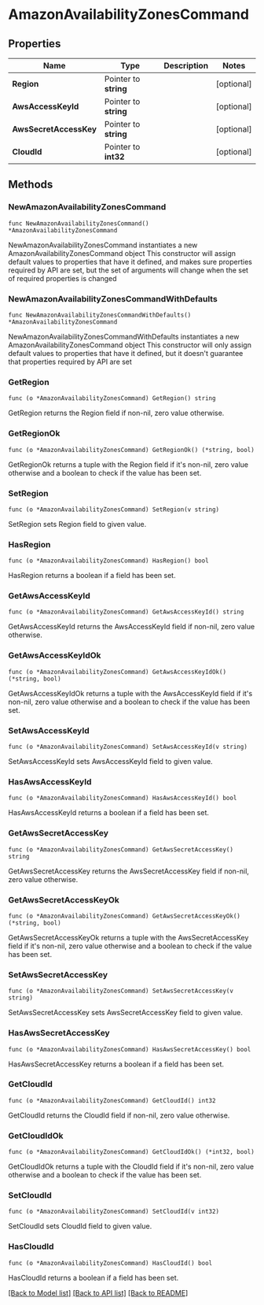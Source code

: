 # AmazonAvailabilityZonesCommand

## Properties

Name | Type | Description | Notes
------------ | ------------- | ------------- | -------------
**Region** | Pointer to **string** |  | [optional] 
**AwsAccessKeyId** | Pointer to **string** |  | [optional] 
**AwsSecretAccessKey** | Pointer to **string** |  | [optional] 
**CloudId** | Pointer to **int32** |  | [optional] 

## Methods

### NewAmazonAvailabilityZonesCommand

`func NewAmazonAvailabilityZonesCommand() *AmazonAvailabilityZonesCommand`

NewAmazonAvailabilityZonesCommand instantiates a new AmazonAvailabilityZonesCommand object
This constructor will assign default values to properties that have it defined,
and makes sure properties required by API are set, but the set of arguments
will change when the set of required properties is changed

### NewAmazonAvailabilityZonesCommandWithDefaults

`func NewAmazonAvailabilityZonesCommandWithDefaults() *AmazonAvailabilityZonesCommand`

NewAmazonAvailabilityZonesCommandWithDefaults instantiates a new AmazonAvailabilityZonesCommand object
This constructor will only assign default values to properties that have it defined,
but it doesn't guarantee that properties required by API are set

### GetRegion

`func (o *AmazonAvailabilityZonesCommand) GetRegion() string`

GetRegion returns the Region field if non-nil, zero value otherwise.

### GetRegionOk

`func (o *AmazonAvailabilityZonesCommand) GetRegionOk() (*string, bool)`

GetRegionOk returns a tuple with the Region field if it's non-nil, zero value otherwise
and a boolean to check if the value has been set.

### SetRegion

`func (o *AmazonAvailabilityZonesCommand) SetRegion(v string)`

SetRegion sets Region field to given value.

### HasRegion

`func (o *AmazonAvailabilityZonesCommand) HasRegion() bool`

HasRegion returns a boolean if a field has been set.

### GetAwsAccessKeyId

`func (o *AmazonAvailabilityZonesCommand) GetAwsAccessKeyId() string`

GetAwsAccessKeyId returns the AwsAccessKeyId field if non-nil, zero value otherwise.

### GetAwsAccessKeyIdOk

`func (o *AmazonAvailabilityZonesCommand) GetAwsAccessKeyIdOk() (*string, bool)`

GetAwsAccessKeyIdOk returns a tuple with the AwsAccessKeyId field if it's non-nil, zero value otherwise
and a boolean to check if the value has been set.

### SetAwsAccessKeyId

`func (o *AmazonAvailabilityZonesCommand) SetAwsAccessKeyId(v string)`

SetAwsAccessKeyId sets AwsAccessKeyId field to given value.

### HasAwsAccessKeyId

`func (o *AmazonAvailabilityZonesCommand) HasAwsAccessKeyId() bool`

HasAwsAccessKeyId returns a boolean if a field has been set.

### GetAwsSecretAccessKey

`func (o *AmazonAvailabilityZonesCommand) GetAwsSecretAccessKey() string`

GetAwsSecretAccessKey returns the AwsSecretAccessKey field if non-nil, zero value otherwise.

### GetAwsSecretAccessKeyOk

`func (o *AmazonAvailabilityZonesCommand) GetAwsSecretAccessKeyOk() (*string, bool)`

GetAwsSecretAccessKeyOk returns a tuple with the AwsSecretAccessKey field if it's non-nil, zero value otherwise
and a boolean to check if the value has been set.

### SetAwsSecretAccessKey

`func (o *AmazonAvailabilityZonesCommand) SetAwsSecretAccessKey(v string)`

SetAwsSecretAccessKey sets AwsSecretAccessKey field to given value.

### HasAwsSecretAccessKey

`func (o *AmazonAvailabilityZonesCommand) HasAwsSecretAccessKey() bool`

HasAwsSecretAccessKey returns a boolean if a field has been set.

### GetCloudId

`func (o *AmazonAvailabilityZonesCommand) GetCloudId() int32`

GetCloudId returns the CloudId field if non-nil, zero value otherwise.

### GetCloudIdOk

`func (o *AmazonAvailabilityZonesCommand) GetCloudIdOk() (*int32, bool)`

GetCloudIdOk returns a tuple with the CloudId field if it's non-nil, zero value otherwise
and a boolean to check if the value has been set.

### SetCloudId

`func (o *AmazonAvailabilityZonesCommand) SetCloudId(v int32)`

SetCloudId sets CloudId field to given value.

### HasCloudId

`func (o *AmazonAvailabilityZonesCommand) HasCloudId() bool`

HasCloudId returns a boolean if a field has been set.


[[Back to Model list]](../README.md#documentation-for-models) [[Back to API list]](../README.md#documentation-for-api-endpoints) [[Back to README]](../README.md)


